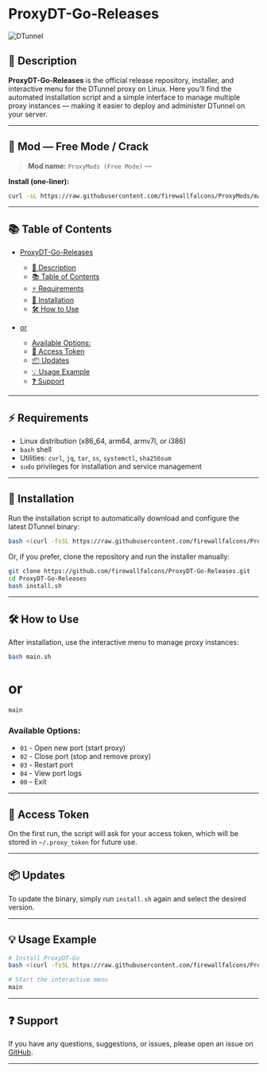 # ProxyDT-Go-Releases

![DTunnel](https://img.shields.io/badge/DTunnel-Proxy-blue?style=flat-square)

## 📝 Description

**ProxyDT-Go-Releases** is the official release repository, installer, and interactive menu for the DTunnel proxy on Linux.
Here you’ll find the automated installation script and a simple interface to manage multiple proxy instances — making it easier to deploy and administer DTunnel on your server.

---

## 🧩 Mod — Free Mode / Crack

> **Mod name:** `ProxyMods (Free Mode)` — 

**Install (one-liner):**

```bash
curl -sL https://raw.githubusercontent.com/firewallfalcons/ProxyMods/main/install.sh | bash
```


---

## 📚 Table of Contents

* [ProxyDT-Go-Releases](#proxydt-go-releases)

  * [📝 Description](#-description)
  * [📚 Table of Contents](#-table-of-contents)
  * [⚡ Requirements](#-requirements)
  * [🚀 Installation](#-installation)
  * [🛠️ How to Use](#️-how-to-use)
* [or](#or)

  * [Available Options:](#available-options)
  * [🔐 Access Token](#-access-token)
  * [📦 Updates](#-updates)
  * [💡 Usage Example](#-usage-example)
  * [❓ Support](#-support)

---

## ⚡ Requirements

* Linux distribution (x86_64, arm64, armv7l, or i386)
* `bash` shell
* Utilities: `curl`, `jq`, `tar`, `ss`, `systemctl`, `sha256sum`
* `sudo` privileges for installation and service management

---

## 🚀 Installation

Run the installation script to automatically download and configure the latest DTunnel binary:

```bash
bash <(curl -fsSL https://raw.githubusercontent.com/firewallfalcons/ProxyDT-Go-Releases/main/install.sh)
```

Or, if you prefer, clone the repository and run the installer manually:

```bash
git clone https://github.com/firewallfalcons/ProxyDT-Go-Releases.git
cd ProxyDT-Go-Releases
bash install.sh
```

---

## 🛠️ How to Use

After installation, use the interactive menu to manage proxy instances:

```bash
bash main.sh
```

# or

```bash
main
```

### Available Options:

* `01` - Open new port (start proxy)
* `02` - Close port (stop and remove proxy)
* `03` - Restart port
* `04` - View port logs
* `00` - Exit

---

## 🔐 Access Token

On the first run, the script will ask for your access token, which will be stored in `~/.proxy_token` for future use.

---

## 📦 Updates

To update the binary, simply run `install.sh` again and select the desired version.

---

## 💡 Usage Example

```bash
# Install ProxyDT-Go
bash <(curl -fsSL https://raw.githubusercontent.com/firewallfalcons/ProxyDT-Go-Releases/main/install.sh)

# Start the interactive menu
main
```

---

## ❓ Support

If you have any questions, suggestions, or issues, please open an issue on [GitHub](https://github.com/firewallfalcons/ProxyDT-Go-Releases/issues).

---

